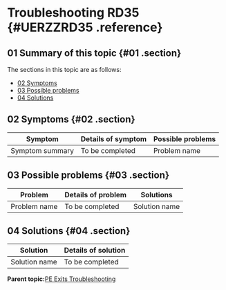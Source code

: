 # Troubleshooting RD35 {#UERZZRD35 .reference}

## 01 Summary of this topic {#01 .section}

The sections in this topic are as follows:

-   [02 Symptoms](UERZZRD35.md#02)
-   [03 Possible problems](UERZZRD35.md#03)
-   [04 Solutions](UERZZRD35.md#04)

## 02 Symptoms {#02 .section}

|Symptom|Details of symptom|Possible problems|
|-------|------------------|-----------------|
|Symptom summary|To be completed|Problem name|

## 03 Possible problems {#03 .section}

|Problem|Details of problem|Solutions|
|-------|------------------|---------|
|Problem name|To be completed|Solution name|

## 04 Solutions {#04 .section}

|Solution|Details of solution|
|--------|-------------------|
|Solution name|To be completed|

**Parent topic:**[PE Exits Troubleshooting](../html/AAR920PMUERTr.md)


